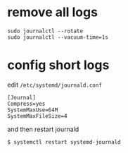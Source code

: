 # remove all logs

```
sudo journalctl --rotate
sudo journalctl --vacuum-time=1s
```
# config short logs

edit `/etc/systemd/journald.conf`
```
[Journal]
Compress=yes
SystemMaxUse=64M
SystemMaxFileSize=4
```
and then restart journald
```
$ systemctl restart systemd-journald
```
